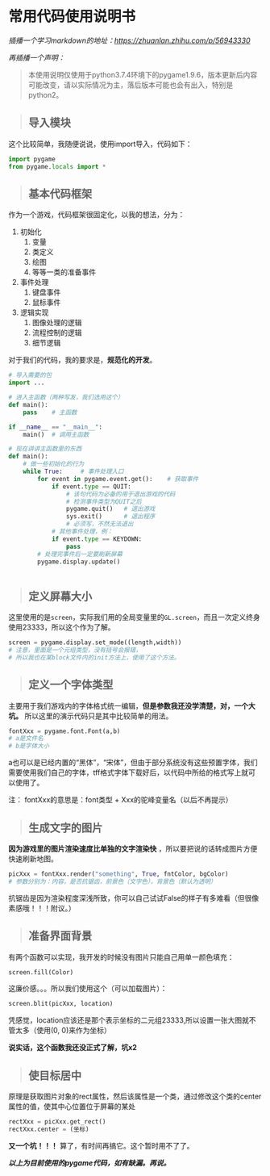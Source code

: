 # 常用代码使用说明书

*插播一个学习markdown的地址：https://zhuanlan.zhihu.com/p/56943330*

*再插播一个声明：*
>本使用说明仅使用于python3.7.4环境下的pygame1.9.6，版本更新后内容可能改变，请以实际情况为主，落后版本可能也会有出入，特别是python2。

>## 导入模块

这个比较简单，我随便说说，使用import导入，代码如下：

```python
import pygame
from pygame.locals import *
```

>## 基本代码框架

作为一个游戏，代码框架很固定化，以我的想法，分为：

1. 初始化
   1. 变量
   2. 类定义
   3. 绘图
   4. 等等一类的准备事件
2. 事件处理
   1. 键盘事件
   2. 鼠标事件
3. 逻辑实现
   1. 图像处理的逻辑
   2. 流程控制的逻辑
   3. 细节逻辑

对于我们的代码，我的要求是，**规范化的开发**。

```python
# 导入需要的包
import ...

# 进入主函数（两种写发，我们选用这个）
def main():
    pass    # 主函数

if __name__ == "__main__":
    main()  # 调用主函数
```

```python
# 现在讲讲主函数里的东西
def main():
    # 做一些初始化的行为
    while True:     # 事件处理入口
        for event in pygame.event.get():    # 获取事件
            if event.type == QUIT:
                # 该句代码为必备的用于退出游戏的代码
                # 检测事件类型为QUIT之后
                pygame.quit()   # 退出游戏
                sys.exit()      # 退出程序
                # 必须写，不然无法退出
            # 其他事件处理，例：
            if event.type == KEYDOWN:
                pass
        # 处理完事件后一定要刷新屏幕
        pygame.display.update()
            
```

>## 定义屏幕大小

这里使用的是`screen`，实际我们用的全局变量里的`GL.screen`，而且一次定义终身使用23333，所以这个作为了解。

```python
screen = pygame.display.set_mode((length,width))
# 注意，里面是一个元组类型，没有括号会报错，
# 所以我也在某block文件内的init方法上，使用了这个方法。
```
>## 定义一个字体类型

主要用于我们游戏内的字体格式统一编辑，**但是参数我还没学清楚，对，一个大坑。** 所以这里的演示代码只是其中比较简单的用法。

```python
fontXxx = pygame.font.Font(a,b)
# a是文件名
# b是字体大小
```

a也可以是已经内置的“黑体”，“宋体”，但由于部分系统没有这些预置字体，我们需要使用我们自己的字体，tff格式字体下载好后，以代码中所给的格式写上就可以使用了。

注： fontXxx的意思是：font类型 + Xxx的驼峰变量名（以后不再提示）

>## 生成文字的图片

**因为游戏里的图片渲染速度比单独的文字渲染快** ，所以要把说的话转成图片方便快速刷新地图。

```python
picXxx = fontXxx.render("something", True, fntColor, bgColor)
# 参数分别为：内容，是否抗锯齿，前景色（文字色），背景色（默认为透明）
```

抗锯齿是因为渲染程度深浅所致，你可以自己试试False的样子有多难看（但很像素感哦！！！附议。）

>## 准备界面背景

有两个函数可以实现，我开发的时候没有图片只能自己用单一颜色填充：

```python
screen.fill(Color)
```

这廉价感。。。所以我们使用这个（可以加载图片）：

```python
screen.blit(picXxx, location)
```

凭感觉，location应该还是那个表示坐标的二元组23333,所以设置一张大图就不管太多（使用(0, 0)来作为坐标）

**说实话，这个函数我还没正式了解，坑x2**

>## 使目标居中

原理是获取图片对象的rect属性，然后该属性是一个类，通过修改这个类的center属性的值，使其中心位置位于屏幕的某处

```python
rectXxx = picXxx.get_rect()
rectXxx.center = (坐标)
```

**又一个坑！！！** 算了，有时间再搞它。这个暂时用不了了。

***以上为目前使用的pygame代码，如有缺漏。再说。***

